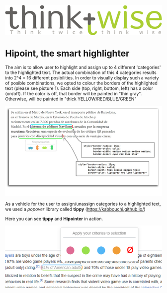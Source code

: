 ![picture1](doc/thinktwise.png)
# Hipoint, the smart highlighter 

The aim is to allow user to highlight and assign up to 4 different 'categories' to the highlighted text. The actual combination of this 4 categories results into 2^4 = 16 different posibilities. In order to visually display such a variety of posible combinations, we opted to colour the borders of the highlighted text (please see picture 1). Each side (top, right, bottom, left) has a color (on/off). If the color is off, that border will be painted in "thin gray". Otherwise, will be painted in "thick YELLOW/RED/BLUE/GREEN"

![picture1](doc/wheel.png)

As a vehicle for the user to assign/unassign categories to a highlighted text, we used a *popover* library called **tippy** (https://kabbouchi.github.io/)

Here you can see **tippy** and **Hipointer** in action.

![picture2](doc/tippy_sample.png)

